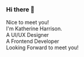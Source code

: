 ### Hi there 👋
Nice to meet you! <br/>
I'm Katherine Harrison. <br/>
A UI/UX Designer <br/>
A Frontend Developer <br/>
Looking Forward to meet you!

